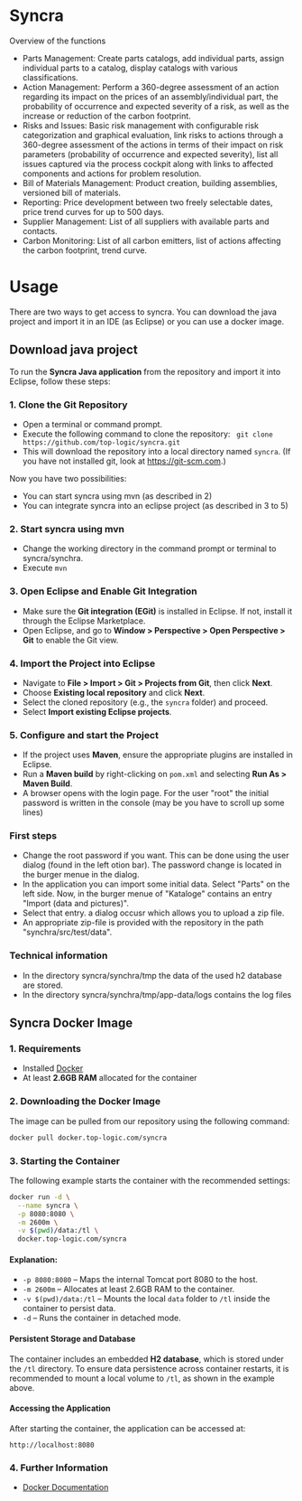 # Syncra

Overview of the functions
- Parts Management: Create parts catalogs, add individual parts, assign individual parts to a catalog, display catalogs with various classifications.
- Action Management: Perform a 360-degree assessment of an action regarding its impact on the prices of an assembly/individual part, the probability of occurrence and expected severity of a risk, as well as the increase or reduction of the carbon footprint.
- Risks and Issues: Basic risk management with configurable risk categorization and graphical evaluation, link risks to actions through a 360-degree assessment of the actions in terms of their impact on risk parameters (probability of occurrence and expected severity), list all issues captured via the process cockpit along with links to affected components and actions for problem resolution.
- Bill of Materials Management: Product creation, building assemblies, versioned bill of materials.
- Reporting: Price development between two freely selectable dates, price trend curves for up to 500 days.
- Supplier Management: List of all suppliers with available parts and contacts.
- Carbon Monitoring: List of all carbon emitters, list of actions affecting the carbon footprint, trend curve.


# Usage
There are two ways to get access to syncra. You can download the java project and import it in an IDE (as Eclipse) or you can use a docker image. 

## Download java project
To run the **Syncra Java application** from the repository and import it into Eclipse, follow these steps:

### 1. Clone the Git Repository
   - Open a terminal or command prompt.
   - Execute the following command to clone the repository:
     ``` git clone https://github.com/top-logic/syncra.git```
   - This will download the repository into a local directory named `syncra`.
   (If you have not installed git, look at https://git-scm.com.)

Now you have two possibilities:
- You can start syncra using mvn (as described in 2)
- You can integrate syncra into an eclipse project (as described in 3 to 5)

### 2. Start syncra using mvn
   - Change the working directory in the command prompt or terminal to syncra/synchra.
   - Execute ```mvn```

### 3. Open Eclipse and Enable Git Integration
   - Make sure the **Git integration (EGit)** is installed in Eclipse. If not, install it through the Eclipse Marketplace.
   - Open Eclipse, and go to **Window > Perspective > Open Perspective > Git** to enable the Git view.

### 4. Import the Project into Eclipse
   - Navigate to **File > Import > Git > Projects from Git**, then click **Next**.
   - Choose **Existing local repository** and click **Next**.
   - Select the cloned repository (e.g., the `syncra` folder) and proceed.
   - Select **Import existing Eclipse projects**. 

### 5. Configure and start the Project
   - If the project uses **Maven**, ensure the appropriate plugins are installed in Eclipse.
   - Run a **Maven build** by right-clicking on `pom.xml` and selecting **Run As > Maven Build**.
   - A browser opens with the login page. For the user "root" the initial password is written in the console (may be you have to scroll up some lines)

###  First steps
   - Change the root password if you want. This can be done using the user dialog (found in the left otion bar). The password change is located in the burger menue in the dialog.
   - In the application you can import some initial data. Select "Parts" on the left side. Now, in the burger menue of "Kataloge" contains an entry "Import (data and pictures)".
   - Select that entry. a dialog occusr which allows you to upload a zip file.
   - An appropriate zip-file is provided with the repository in the path "synchra/src/test/data".

### Technical information 
   - In the directory syncra/synchra/tmp the data of the used h2 database are stored.
   - In the directory syncra/synchra/tmp/app-data/logs contains the log files 


## Syncra Docker Image

### 1. Requirements

- Installed [Docker](https://docs.docker.com/get-docker/)
- At least **2.6GB RAM** allocated for the container

### 2. Downloading the Docker Image

The image can be pulled from our repository using the following command:

```sh
docker pull docker.top-logic.com/syncra
```

### 3. Starting the Container

The following example starts the container with the recommended settings:

```sh
docker run -d \
  --name syncra \
  -p 8080:8080 \
  -m 2600m \
  -v $(pwd)/data:/tl \
  docker.top-logic.com/syncra
```

#### Explanation:

- `-p 8080:8080` – Maps the internal Tomcat port 8080 to the host.
- `-m 2600m` – Allocates at least 2.6GB RAM to the container.
- `-v $(pwd)/data:/tl` – Mounts the local `data` folder to `/tl` inside the container to persist data.
- `-d` – Runs the container in detached mode.

#### Persistent Storage and Database

The container includes an embedded **H2 database**, which is stored under the `/tl` directory. To ensure data persistence across container restarts, it is recommended to mount a local volume to `/tl`, as shown in the example above.

#### Accessing the Application

After starting the container, the application can be accessed at:

```
http://localhost:8080
```

### 4. Further Information

- [Docker Documentation](https://docs.docker.com/)

